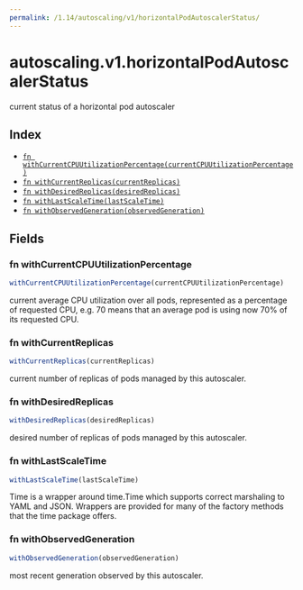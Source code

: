 ```yaml
---
permalink: /1.14/autoscaling/v1/horizontalPodAutoscalerStatus/
---
```


# autoscaling.v1.horizontalPodAutoscalerStatus

current status of a horizontal pod autoscaler

## Index

* [`fn withCurrentCPUUtilizationPercentage(currentCPUUtilizationPercentage)`](#fn-withcurrentcpuutilizationpercentage)
* [`fn withCurrentReplicas(currentReplicas)`](#fn-withcurrentreplicas)
* [`fn withDesiredReplicas(desiredReplicas)`](#fn-withdesiredreplicas)
* [`fn withLastScaleTime(lastScaleTime)`](#fn-withlastscaletime)
* [`fn withObservedGeneration(observedGeneration)`](#fn-withobservedgeneration)

## Fields

### fn withCurrentCPUUtilizationPercentage

```ts
withCurrentCPUUtilizationPercentage(currentCPUUtilizationPercentage)
```

current average CPU utilization over all pods, represented as a percentage of requested CPU, e.g. 70 means that an average pod is using now 70% of its requested CPU.

### fn withCurrentReplicas

```ts
withCurrentReplicas(currentReplicas)
```

current number of replicas of pods managed by this autoscaler.

### fn withDesiredReplicas

```ts
withDesiredReplicas(desiredReplicas)
```

desired number of replicas of pods managed by this autoscaler.

### fn withLastScaleTime

```ts
withLastScaleTime(lastScaleTime)
```

Time is a wrapper around time.Time which supports correct marshaling to YAML and JSON.  Wrappers are provided for many of the factory methods that the time package offers.

### fn withObservedGeneration

```ts
withObservedGeneration(observedGeneration)
```

most recent generation observed by this autoscaler.